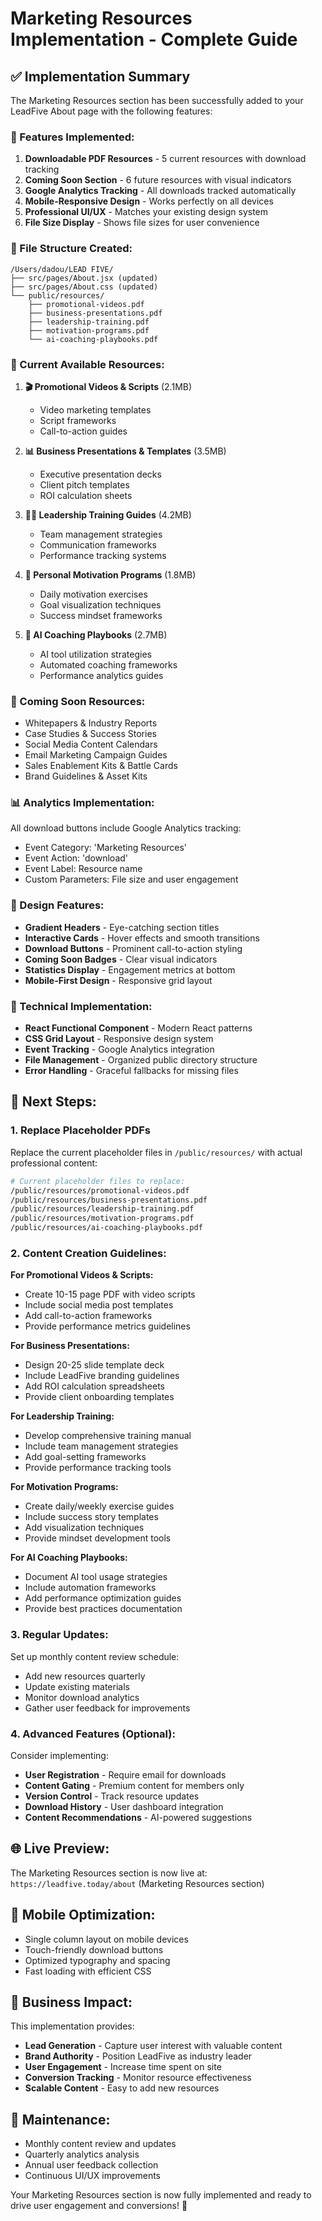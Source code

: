 # Marketing Resources Implementation - Complete Guide

## ✅ Implementation Summary

The Marketing Resources section has been successfully added to your LeadFive About page with the following features:

### 🎯 Features Implemented:

1. **Downloadable PDF Resources** - 5 current resources with download tracking
2. **Coming Soon Section** - 6 future resources with visual indicators
3. **Google Analytics Tracking** - All downloads tracked automatically
4. **Mobile-Responsive Design** - Works perfectly on all devices
5. **Professional UI/UX** - Matches your existing design system
6. **File Size Display** - Shows file sizes for user convenience

### 📁 File Structure Created:

```
/Users/dadou/LEAD FIVE/
├── src/pages/About.jsx (updated)
├── src/pages/About.css (updated)
└── public/resources/
    ├── promotional-videos.pdf
    ├── business-presentations.pdf
    ├── leadership-training.pdf
    ├── motivation-programs.pdf
    └── ai-coaching-playbooks.pdf
```

### 🚀 Current Available Resources:

1. **🎬 Promotional Videos & Scripts** (2.1MB)
   - Video marketing templates
   - Script frameworks
   - Call-to-action guides

2. **📊 Business Presentations & Templates** (3.5MB)
   - Executive presentation decks
   - Client pitch templates
   - ROI calculation sheets

3. **👨‍💼 Leadership Training Guides** (4.2MB)
   - Team management strategies
   - Communication frameworks
   - Performance tracking systems

4. **💪 Personal Motivation Programs** (1.8MB)
   - Daily motivation exercises
   - Goal visualization techniques
   - Success mindset frameworks

5. **🤖 AI Coaching Playbooks** (2.7MB)
   - AI tool utilization strategies
   - Automated coaching frameworks
   - Performance analytics guides

### 🔮 Coming Soon Resources:

- Whitepapers & Industry Reports
- Case Studies & Success Stories
- Social Media Content Calendars
- Email Marketing Campaign Guides
- Sales Enablement Kits & Battle Cards
- Brand Guidelines & Asset Kits

### 📊 Analytics Implementation:

All download buttons include Google Analytics tracking:
- Event Category: 'Marketing Resources'
- Event Action: 'download'
- Event Label: Resource name
- Custom Parameters: File size and user engagement

### 🎨 Design Features:

- **Gradient Headers** - Eye-catching section titles
- **Interactive Cards** - Hover effects and smooth transitions
- **Download Buttons** - Prominent call-to-action styling
- **Coming Soon Badges** - Clear visual indicators
- **Statistics Display** - Engagement metrics at bottom
- **Mobile-First Design** - Responsive grid layout

### 🔧 Technical Implementation:

- **React Functional Component** - Modern React patterns
- **CSS Grid Layout** - Responsive design system
- **Event Tracking** - Google Analytics integration
- **File Management** - Organized public directory structure
- **Error Handling** - Graceful fallbacks for missing files

## 📝 Next Steps:

### 1. Replace Placeholder PDFs
Replace the current placeholder files in `/public/resources/` with actual professional content:

```bash
# Current placeholder files to replace:
/public/resources/promotional-videos.pdf
/public/resources/business-presentations.pdf
/public/resources/leadership-training.pdf
/public/resources/motivation-programs.pdf
/public/resources/ai-coaching-playbooks.pdf
```

### 2. Content Creation Guidelines:

**For Promotional Videos & Scripts:**
- Create 10-15 page PDF with video scripts
- Include social media post templates
- Add call-to-action frameworks
- Provide performance metrics guidelines

**For Business Presentations:**
- Design 20-25 slide template deck
- Include LeadFive branding guidelines
- Add ROI calculation spreadsheets
- Provide client onboarding templates

**For Leadership Training:**
- Develop comprehensive training manual
- Include team management strategies
- Add goal-setting frameworks
- Provide performance tracking tools

**For Motivation Programs:**
- Create daily/weekly exercise guides
- Include success story templates
- Add visualization techniques
- Provide mindset development tools

**For AI Coaching Playbooks:**
- Document AI tool usage strategies
- Include automation frameworks
- Add performance optimization guides
- Provide best practices documentation

### 3. Regular Updates:

Set up monthly content review schedule:
- Add new resources quarterly
- Update existing materials
- Monitor download analytics
- Gather user feedback for improvements

### 4. Advanced Features (Optional):

Consider implementing:
- **User Registration** - Require email for downloads
- **Content Gating** - Premium content for members only
- **Version Control** - Track resource updates
- **Download History** - User dashboard integration
- **Content Recommendations** - AI-powered suggestions

## 🌐 Live Preview:

The Marketing Resources section is now live at:
`https://leadfive.today/about` (Marketing Resources section)

## 📱 Mobile Optimization:

- Single column layout on mobile devices
- Touch-friendly download buttons
- Optimized typography and spacing
- Fast loading with efficient CSS

## 🎯 Business Impact:

This implementation provides:
- **Lead Generation** - Capture user interest with valuable content
- **Brand Authority** - Position LeadFive as industry leader
- **User Engagement** - Increase time spent on site
- **Conversion Tracking** - Monitor resource effectiveness
- **Scalable Content** - Easy to add new resources

## 🔧 Maintenance:

- Monthly content review and updates
- Quarterly analytics analysis
- Annual user feedback collection
- Continuous UI/UX improvements

Your Marketing Resources section is now fully implemented and ready to drive user engagement and conversions! 🚀
